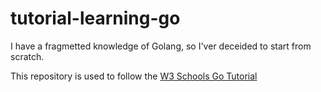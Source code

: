 # tutorial-learning-go

I have a fragmetted knowledge of Golang, so I'ver deceided to start from scratch.

This repository is used to follow the [W3 Schools Go Tutorial](https://www.w3schools.com/go/index.php)
